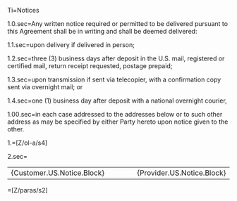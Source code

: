 Ti=Notices

1.0.sec=Any written notice required or permitted to be delivered pursuant to this Agreement shall be in writing and shall be deemed delivered: 

1.1.sec=upon delivery if delivered in person;

1.2.sec=three (3) business days after deposit in the U.S. mail, registered or certified mail, return receipt requested, postage prepaid;

1.3.sec=upon transmission if sent via telecopier, with a confirmation copy sent via overnight mail; or

1.4.sec=one (1) business day after deposit with a national overnight courier,

1.00.sec=in each case addressed to the addresses below or to such other address as may be specified by either Party hereto upon notice given to the other.

1.=[Z/ol-a/s4]

2.sec=<table><tr><td>{Customer.US.Notice.Block}</td><td width="15%"></td><td>{Provider.US.Notice.Block}</td></tr></table>

=[Z/paras/s2]